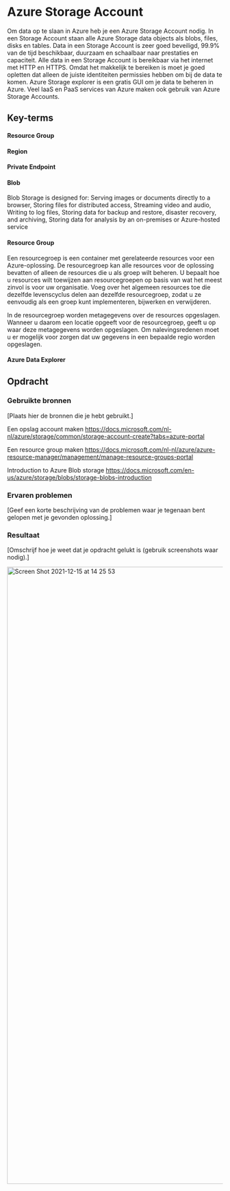 # Azure Storage Account

Om data op te slaan in Azure heb je een Azure Storage Account nodig. In een Storage Account staan alle Azure Storage data objects als blobs, files, disks en tables.
Data in een Storage Account is zeer goed beveiligd, 99.9% van de tijd beschikbaar, duurzaam en schaalbaar naar prestaties en capaciteit.
Alle data in een Storage Account is bereikbaar via het internet met HTTP en HTTPS. Omdat het makkelijk te bereiken is moet je goed opletten dat alleen de juiste identiteiten permissies hebben om bij de data te komen.
Azure Storage explorer is een gratis GUI om je data te beheren in Azure. Veel IaaS en PaaS services van Azure maken ook gebruik van Azure Storage Accounts.

## Key-terms

#### Resource Group

#### Region

#### Private Endpoint

#### Blob

Blob Storage is designed for: Serving images or documents directly to a browser, Storing files for distributed access, Streaming video and audio, Writing to log files, Storing data for backup and restore, disaster recovery, and archiving, Storing data for analysis by an on-premises or Azure-hosted service

#### Resource Group

Een resourcegroep is een container met gerelateerde resources voor een Azure-oplossing. De resourcegroep kan alle resources voor de oplossing bevatten of alleen de resources die u als groep wilt beheren. U bepaalt hoe u resources wilt toewijzen aan resourcegroepen op basis van wat het meest zinvol is voor uw organisatie. Voeg over het algemeen resources toe die dezelfde levenscyclus delen aan dezelfde resourcegroep, zodat u ze eenvoudig als een groep kunt implementeren, bijwerken en verwijderen.

In de resourcegroep worden metagegevens over de resources opgeslagen. Wanneer u daarom een locatie opgeeft voor de resourcegroep, geeft u op waar deze metagegevens worden opgeslagen. Om nalevingsredenen moet u er mogelijk voor zorgen dat uw gegevens in een bepaalde regio worden opgeslagen.

#### Azure Data Explorer

## Opdracht

### Gebruikte bronnen
[Plaats hier de bronnen die je hebt gebruikt.]

Een opslag account maken https://docs.microsoft.com/nl-nl/azure/storage/common/storage-account-create?tabs=azure-portal

Een resource group maken https://docs.microsoft.com/nl-nl/azure/azure-resource-manager/management/manage-resource-groups-portal

Introduction to Azure Blob storage https://docs.microsoft.com/en-us/azure/storage/blobs/storage-blobs-introduction

### Ervaren problemen
[Geef een korte beschrijving van de problemen waar je tegenaan bent gelopen met je gevonden oplossing.]

### Resultaat
[Omschrijf hoe je weet dat je opdracht gelukt is (gebruik screenshots waar nodig).]

<img width="1440" alt="Screen Shot 2021-12-15 at 14 25 53" src="https://user-images.githubusercontent.com/89514322/146198642-d588fe11-d8b2-49f5-9b43-feb7546e35f7.png">

